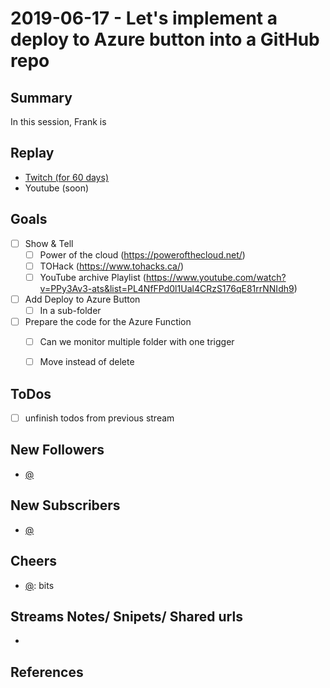 
# 2019-06-17 - Let's implement a deploy to Azure button into a GitHub repo


Summary
-------

In this session, Frank is 

Replay
------

- [Twitch (for 60 days)](https://www.twitch.tv/videos/)
- Youtube (soon)

Goals
-----

- [ ] Show & Tell
    - [ ] Power of the cloud (https://powerofthecloud.net/)
    - [ ] TOHack (https://www.tohacks.ca/)
    - [ ] YouTube archive Playlist (https://www.youtube.com/watch?v=PPy3Av3-ats&list=PL4NfFPd0l1Ual4CRzS176qE81rrNNIdh9)
- [ ] Add Deploy to Azure Button
    - [ ] In a sub-folder
- [ ] Prepare the code for the Azure Function
    - [ ] Can we monitor multiple folder with one trigger
    - [ ] Move instead of delete





ToDos
-----
- [ ] unfinish todos from previous stream


New Followers
-------------

- [@](https://www.twitch.tv/)


New Subscribers
---------------

- [@](https://www.twitch.tv/)



Cheers
------

- [@](https://www.twitch.tv/):  bits



Streams Notes/ Snipets/ Shared urls
-----------------------------------

- 


References
----------

